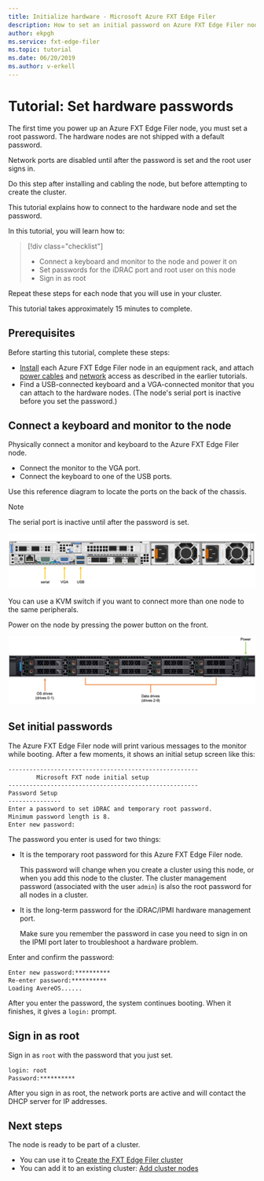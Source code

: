 ```yaml
---
title: Initialize hardware - Microsoft Azure FXT Edge Filer
description: How to set an initial password on Azure FXT Edge Filer nodes 
author: ekpgh
ms.service: fxt-edge-filer
ms.topic: tutorial
ms.date: 06/20/2019
ms.author: v-erkell 
---
```


# Tutorial: Set hardware passwords

The first time you power up an Azure FXT Edge Filer node, you must set a root password. The hardware nodes are not shipped with a default password. 

Network ports are disabled until after the password is set and the root user signs in.

Do this step after installing and cabling the node, but before attempting to create the cluster. 

This tutorial explains how to connect to the hardware node and set the password. 

In this tutorial, you will learn how to: 

> [!div class="checklist"]
> * Connect a keyboard and monitor to the node and power it on
> * Set passwords for the iDRAC port and root user on this node
> * Sign in as root 

Repeat these steps for each node that you will use in your cluster. 

This tutorial takes approximately 15 minutes to complete. 

## Prerequisites

Before starting this tutorial, complete these steps: 

* [Install](fxt-install.md) each Azure FXT Edge Filer node in an equipment rack, and attach [power cables](fxt-power.md) and [network](fxt-network.md) access as described in the earlier tutorials. 
* Find a USB-connected keyboard and a VGA-connected monitor that you can attach to the hardware nodes. (The node's serial port is inactive before you set the password.)

## Connect a keyboard and monitor to the node

Physically connect a monitor and keyboard to the Azure FXT Edge Filer node. 

* Connect the monitor to the VGA port.
* Connect the keyboard to one of the USB ports. 

Use this reference diagram to locate the ports on the back of the chassis. 

> [!NOTE]
> The serial port is inactive until after the password is set. 

![diagram of back of Azure FXT Edge Filer with serial, VGA, and USB ports labeled](media/fxt-back-serial-vga-usb.png)

You can use a KVM switch if you want to connect more than one node to the same peripherals. 

Power on the node by pressing the power button on the front. 

![diagram of front of Azure FXT Edge Filer - round power button is labeled near the top right](media/fxt-front-annotated.png)

## Set initial passwords 

The Azure FXT Edge Filer node will print various messages to the monitor while booting. After a few moments, it shows an initial setup screen like this:

```
------------------------------------------------------
        Microsoft FXT node initial setup
------------------------------------------------------
Password Setup
---------------
Enter a password to set iDRAC and temporary root password.
Minimum password length is 8.
Enter new password:
```

The password you enter is used for two things: 

* It is the temporary root password for this Azure FXT Edge Filer node. 

  This password will change when you create a cluster using this node, or when you add this node to the cluster. The cluster management password (associated with the user ``admin``) is also the root password for all nodes in a cluster.

* It is the long-term password for the iDRAC/IPMI hardware management port.

  Make sure you remember the password in case you need to sign in on the IPMI port later to troubleshoot a hardware problem.

Enter and confirm the password: 

```
Enter new password:**********
Re-enter password:**********
Loading AvereOS......
```

After you enter the password, the system continues booting. When it finishes, it gives a ``login:`` prompt. 

## Sign in as root

Sign in as ``root`` with the password that you just set. 

```
login: root
Password:**********
```

After you sign in as root, the network ports are active and will contact the DHCP server for IP addresses. 

## Next steps

The node is ready to be part of a cluster. 

* You can use it to [Create the FXT Edge Filer cluster](fxt-cluster-create.md)
* You can add it to an existing cluster: [Add cluster nodes](fxt-add-nodes.md)
